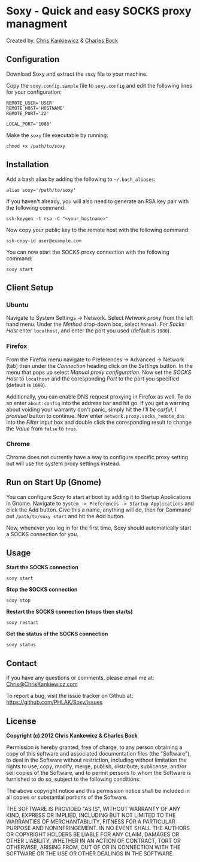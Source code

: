 Soxy - Quick and easy SOCKS proxy managment
===========================================
Created by, [Chris Kankiewicz](http://www.ChrisKankiewicz.com)
& [Charles Bock](http://www.blastwavelabs.com)


Configuration
-------------

Download Soxy and extract the `soxy` file to your machine.

Copy the `soxy.config.sample` file to `soxy.config` and edit the following lines for your configuration:

    REMOTE_USER='USER'
    REMOTE_HOST='HOSTNAME'
    REMOTE_PORT='22'

    LOCAL_PORT='1080'

Make the `soxy` file executable by running:

    chmod +x /path/to/soxy


Installation
------------

Add a bash alias by adding the following to `~/.bash_aliases`:

    alias soxy='/path/to/soxy'

If you haven't already, you will also need to generate an RSA key pair with the
following command:

    ssh-keygen -t rsa -C "<your_hostname>"

Now copy your public key to the remote host with the following command:

    ssh-copy-id user@example.com

You can now start the SOCKS proxy connection with the following command:

    soxy start


Client Setup
------------

### Ubuntu

Navigate to System Settings -> Network. Select _Network proxy_ from the left hand
menu.  Under the _Method_ drop-down box, select `Manual`.  For _Socks Host_ enter
`localhost`, and enter the port you used (default is `1080`).


### Firefox

From the Firefox menu navigate to Preferences -> Advanced -> Network (tab) then
under the _Connection_ heading click on the _Settings_ button. In the menu that pops
up select _Manual proxy configuration_. Now set the _SOCKS Host_ to `localhost`
and the coresponding _Port_ to the port you specified (default is `1080`).

Additionally, you can enable DNS request proxying in Firefox as well.  To do so
enter `about:config` into the address bar and hit go.  If you get a warning
about voiding your warranty don't panic, simply hit the _I'll be carful, I
promise!_ button to continue.  Now enter `network.proxy.socks_remote_dns` into
the _Filter_ input box and double click the coresponding result to change the
_Value_ from `false` to `true`.


### Chrome

Chrome does not currently have a way to configure specific proxy setting but
will use the system proxy settings instead.


Run on Start Up (Gnome)
----------------------
You can configure Soxy to start at boot by adding it to Startup Applications in
Gnome.  Navigate to `System -> Preferences -> Startup Applications` and click
the Add button.  Give this a name, anything will do, then for Command put
`/path/to/soxy start` and hit the Add button.

Now, whenever you log in for the first time, Soxy should automatically start a
SOCKS connection for you.


Usage
-----
**Start the SOCKS connection**

    soxy start

**Stop the SOCKS connection**

    soxy stop

**Restart the SOCKS connection (stops then starts)**

    soxy restart

**Get the status of the SOCKS connection**

    soxy status


Contact
-------
If you have any questions or comments, please email me at:
[Chris@ChrisKankiewicz.com](mailto:Chris@ChrisKankiewicz.com)

To report a bug, visit the issue tracker on Github at:
https://github.com/PHLAK/Soxy/issues


License
-------
**Copyright (c) 2012 Chris Kankewicz & Charles Bock**

Permission is hereby granted, free of charge, to any person obtaining a copy
of this software and associated documentation files (the "Software"), to deal
in the Software without restriction, including without limitation the rights
to use, copy, modify, merge, publish, distribute, sublicense, and/or sell
copies of the Software, and to permit persons to whom the Software is
furnished to do so, subject to the following conditions:

The above copyright notice and this permission notice shall be included in
all copies or substantial portions of the Software.

THE SOFTWARE IS PROVIDED "AS IS", WITHOUT WARRANTY OF ANY KIND, EXPRESS OR
IMPLIED, INCLUDING BUT NOT LIMITED TO THE WARRANTIES OF MERCHANTABILITY,
FITNESS FOR A PARTICULAR PURPOSE AND NONINFRINGEMENT. IN NO EVENT SHALL THE
AUTHORS OR COPYRIGHT HOLDERS BE LIABLE FOR ANY CLAIM, DAMAGES OR OTHER
LIABILITY, WHETHER IN AN ACTION OF CONTRACT, TORT OR OTHERWISE, ARISING FROM,
OUT OF OR IN CONNECTION WITH THE SOFTWARE OR THE USE OR OTHER DEALINGS IN
THE SOFTWARE.

